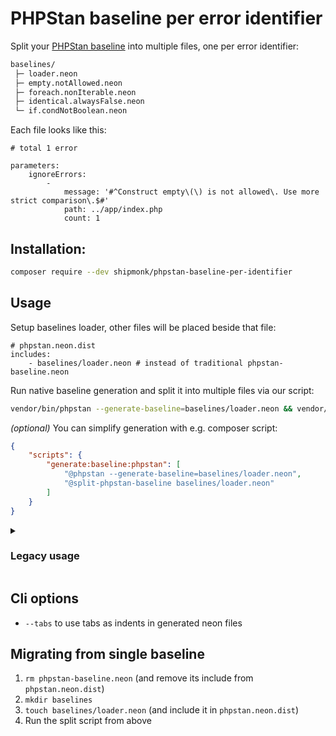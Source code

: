 # PHPStan baseline per error identifier

Split your [PHPStan baseline](https://phpstan.org/user-guide/baseline) into multiple files, one per error identifier:

```txt
baselines/
 ├─ loader.neon
 ├─ empty.notAllowed.neon
 ├─ foreach.nonIterable.neon
 ├─ identical.alwaysFalse.neon
 └─ if.condNotBoolean.neon
```

Each file looks like this:

```neon
# total 1 error

parameters:
    ignoreErrors:
        -
            message: '#^Construct empty\(\) is not allowed\. Use more strict comparison\.$#'
            path: ../app/index.php
            count: 1
```

## Installation:

```sh
composer require --dev shipmonk/phpstan-baseline-per-identifier
```

## Usage

Setup baselines loader, other files will be placed beside that file:
```neon
# phpstan.neon.dist
includes:
    - baselines/loader.neon # instead of traditional phpstan-baseline.neon
```

Run native baseline generation and split it into multiple files via our script:
```sh
vendor/bin/phpstan --generate-baseline=baselines/loader.neon && vendor/bin/split-phpstan-baseline baselines/loader.neon
```

_(optional)_ You can simplify generation with e.g. composer script:
```json
{
    "scripts": {
        "generate:baseline:phpstan": [
            "@phpstan --generate-baseline=baselines/loader.neon",
            "@split-phpstan-baseline baselines/loader.neon"
        ]
    }
}
```

<details>
<summary><h3>Legacy usage</h3></summary>

Setup where your baseline files should be stored and include its loader:
```neon
# phpstan.neon.dist
includes:
    - vendor/shipmonk/phpstan-baseline-per-identifier/extension.neon # or use extension-installer
    - baselines/loader.neon

parameters:
    shipmonkBaselinePerIdentifier:
        directory: %currentWorkingDirectory%/baselines
        indent: '    '
```

Prepare composer script to simplify generation:

```json
{
    "scripts": {
        "generate:baseline:phpstan": [
            "rm baselines/*.neon",
            "touch baselines/loader.neon",
            "@phpstan analyse --error-format baselinePerIdentifier"
        ]
    }
}
```

</details>

## Cli options
- ``--tabs`` to use tabs as indents in generated neon files

## Migrating from single baseline

1. `rm phpstan-baseline.neon` (and remove its include from `phpstan.neon.dist`)
2. `mkdir baselines`
3. `touch baselines/loader.neon`  (and include it in `phpstan.neon.dist`)
4. Run the split script from above

